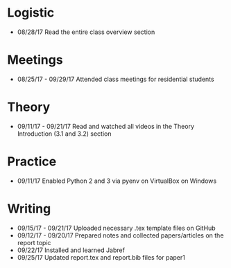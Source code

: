 # Logistic

* 08/28/17 Read the entire class overview section 

# Meetings

* 08/25/17 - 09/29/17 Attended class meetings for residential students

# Theory

* 09/11/17 - 09/21/17 Read and watched all videos in the Theory Introduction (3.1 and 3.2) section

# Practice

* 09/11/17 Enabled Python 2 and 3 via pyenv on VirtualBox on Windows

# Writing
 
* 09/15/17 - 09/21/17 Uploaded necessary .tex template files on GitHub 
* 09/12/17 - 09/20/17 Prepared notes and collected papers/articles on the report topic
* 09/22/17 Installed and learned Jabref
* 09/25/17 Updated report.tex and report.bib files for paper1
